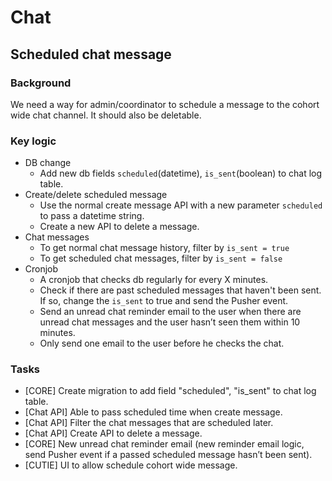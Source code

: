 # Chat

## Scheduled chat message

### Background

We need a way for admin/coordinator to schedule a message to the cohort wide chat channel. It should also be deletable.

### Key logic

* DB change
  * Add new db fields `scheduled`(datetime), `is_sent`(boolean) to chat log table.
* Create/delete scheduled message
  * Use the normal create message API with a new parameter `scheduled` to pass a datetime string.
  * Create a new API to delete a message.
* Chat messages
  * To get normal chat message history, filter by `is_sent = true`
  * To get scheduled chat messages, filter by `is_sent = false`
* Cronjob
  * A cronjob that checks db regularly for every X minutes.
  * Check if there are past scheduled messages that haven't been sent. If so, change the `is_sent` to true and send the Pusher event.
  * Send an unread chat reminder email to the user when there are unread chat messages and the user hasn’t seen them within 10 minutes.
  * Only send one email to the user before he checks the chat.

### Tasks

* [CORE] Create migration to add field "scheduled", "is_sent" to chat log table.
* [Chat API] Able to pass scheduled time when create message.
* [Chat API] Filter the chat messages that are scheduled later.
* [Chat API] Create API to delete a message.
* [CORE] New unread chat reminder email (new reminder email logic, send Pusher event if a passed scheduled message hasn’t been sent).
* [CUTIE] UI to allow schedule cohort wide message.
